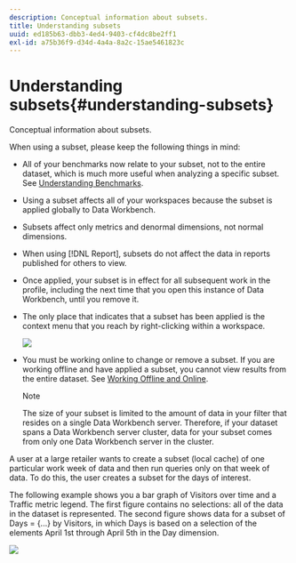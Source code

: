 ```yaml
---
description: Conceptual information about subsets.
title: Understanding subsets
uuid: ed185b63-dbb3-4ed4-9403-cf4dc8be2ff1
exl-id: a75b36f9-d34d-4a4a-8a2c-15ae5461823c
---
```

# Understanding subsets{#understanding-subsets}

Conceptual information about subsets.

When using a subset, please keep the following things in mind:

* All of your benchmarks now relate to your subset, not to the entire dataset, which is much more useful when analyzing a specific subset. See [Understanding Benchmarks](../../../../home/c-get-started/c-vis/c-ustd-benchmks.md#concept-c7b0f4102e92458096f8c4765cbe2914). 
* Using a subset affects all of your workspaces because the subset is applied globally to Data Workbench. 
* Subsets affect only metrics and denormal dimensions, not normal dimensions. 
* When using [!DNL Report], subsets do not affect the data in reports published for others to view. 
* Once applied, your subset is in effect for all subsequent work in the profile, including the next time that you open this instance of Data Workbench, until you remove it. 
* The only place that indicates that a subset has been applied is the context menu that you reach by right-clicking within a workspace.

  ![](assets/mnu_Subset.png)

* You must be working online to change or remove a subset. If you are working offline and have applied a subset, you cannot view results from the entire dataset. See [Working Offline and Online](../../../../home/c-get-started/c-off-on.md#concept-cef8758ede044b18b3558376c5eb9f54).

  >[!NOTE]
  >
  >The size of your subset is limited to the amount of data in your filter that resides on a single Data Workbench server. Therefore, if your dataset spans a Data Workbench server cluster, data for your subset comes from only one Data Workbench server in the cluster.

A user at a large retailer wants to create a subset (local cache) of one particular work week of data and then run queries only on that week of data. To do this, the user creates a subset for the days of interest.

The following example shows you a bar graph of Visitors over time and a Traffic metric legend. The first figure contains no selections: all of the data in the dataset is represented. The second figure shows data for a subset of Days = {...} by Visitors, in which Days is based on a selection of the elements April 1st through April 5th in the Day dimension.

![](assets/client-sub1.png)
